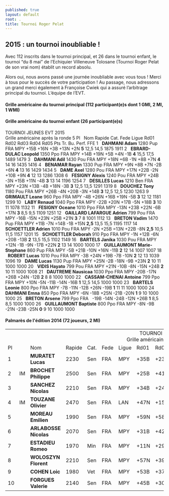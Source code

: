 ```yaml
---
published: true
layout: default
root: .
title: Tournoi Roger Pelat
---
```


## 2015 : un tournoi inoubliable ! ##

Avec 112 inscrits dans le tournoi principal, et 26 dans le tournoi enfant, le tournoi “du 8 mai” de l’Echiquier Villeneuve Tolosane (Tournoi Roger Pelat de son vrai nom) établit un record absolu.

Alors oui, nous avons passé une journée inoubliable avec vous tous ! Merci à tous pour le succès de votre participation !
Au passage, nous adressons un grand merci également à Françoise Cwiek qui a assuré l’arbitrage principal du tournoi.
L’équipe de l’EVT.

#### Grille américaine du tournoi principal (112 participant(e)s dont 1 GMI, 2 MI, 1 WMI) ####


#### Grille américaine du tournoi enfant (26 participant(e)s) ####

<tbody><tr class="papi_titre"><td colspan="18" align="center">TOURNOI JEUNES EVT 2015<br>Grille américaine après la ronde 5</td></tr>
 <tr class="papi_small_t">
  <td>Pl</td>
  <td>&nbsp;</td>
  <td>Nom</td>
  <td>Rapide</td>
  <td>Cat.</td>
  <td>Fede</td>
  <td>Ligue</td>
  <td>Rd01</td>
  <td>Rd02</td>
  <td>Rd03</td>
  <td>Rd04</td>
  <td>Rd05</td>
  <td>Pts</td>
  <td>Tr.</td>
  <td>Bu.</td>
  <td>Perf.</td>
  <td>FFE</td>
 </tr>
 <tr class="papi_small_c">
  <td>1</td>
  <td>&nbsp;</td>
  <td><b>DAHMANI Adam</b></td>
  <td>1280</td>
  <td>Pup</td>
  <td>FRA</td>
  <td>MPY</td>
  <td class="papi_small_c">+15B</td>
  <td class="papi_small_c">+16N</td>
  <td class="papi_small_c">+3B</td>
  <td class="papi_small_c">+13N</td>
  <td class="papi_small_c">+2N</td>
  <td><b>5</b></td>
  <td>12,5</td>
  <td>14,5</td>
  <td>1875</td>
  <td>1911</td>
 </tr>
 <tr class="papi_small_f">
  <td>2</td>
  <td>&nbsp;</td>
  <td><b>EBRARD-DULAC Leopold</b></td>
  <td>1350</td>
  <td>Ppo</td>
  <td>FRA</td>
  <td>MPY</td>
  <td class="papi_small_f">+14B</td>
  <td class="papi_small_f">+19N</td>
  <td class="papi_small_f">+5B</td>
  <td class="papi_small_f">+4N</td>
  <td class="papi_small_f">-1B</td>
  <td><b>4</b></td>
  <td>15,5</td>
  <td>17,5</td>
  <td>1489</td>
  <td>1479</td>
 </tr>
 <tr class="papi_small_c">
  <td>3</td>
  <td>&nbsp;</td>
  <td><b>DAHMANI Adil</b></td>
  <td>1430</td>
  <td>Pou</td>
  <td>FRA</td>
  <td>MPY</td>
  <td class="papi_small_c">+18N</td>
  <td class="papi_small_c">+6B</td>
  <td class="papi_small_c">-1N</td>
  <td class="papi_small_c">+8B</td>
  <td class="papi_small_c">+7N</td>
  <td><b>4</b></td>
  <td>14</td>
  <td>16</td>
  <td>1435</td>
  <td>1416</td>
 </tr>
 <tr class="papi_small_f">
  <td>4</td>
  <td>&nbsp;</td>
  <td><b>BENAMAR Rayan</b></td>
  <td>1330</td>
  <td>Pup</td>
  <td>FRA</td>
  <td>MPY</td>
  <td class="papi_small_f">+9N</td>
  <td class="papi_small_f">+8B</td>
  <td class="papi_small_f">+7N</td>
  <td class="papi_small_f">-2B</td>
  <td class="papi_small_f">+6N</td>
  <td><b>4</b></td>
  <td>13</td>
  <td>16</td>
  <td>1429</td>
  <td>1434</td>
 </tr>
 <tr class="papi_small_c">
  <td>5</td>
  <td>&nbsp;</td>
  <td><b>DAME Axel</b></td>
  <td>1280</td>
  <td>Pou</td>
  <td>FRA</td>
  <td>MPY</td>
  <td class="papi_small_c">+17N</td>
  <td class="papi_small_c">+22B</td>
  <td class="papi_small_c">-2N</td>
  <td class="papi_small_c">+10B</td>
  <td class="papi_small_c">+9N</td>
  <td><b>4</b></td>
  <td>12</td>
  <td>13</td>
  <td>1286</td>
  <td>1308</td>
 </tr>
 <tr class="papi_small_f">
  <td>6</td>
  <td>&nbsp;</td>
  <td><b>FESIGNY Alexis</b></td>
  <td>1240</td>
  <td>Pou</td>
  <td>FRA</td>
  <td>MPY</td>
  <td class="papi_small_f">+24B</td>
  <td class="papi_small_f">-3N</td>
  <td class="papi_small_f">+15B</td>
  <td class="papi_small_f">+11N</td>
  <td class="papi_small_f">-4B</td>
  <td><b>3</b></td>
  <td>13</td>
  <td>14</td>
  <td>1196</td>
  <td>1254</td>
 </tr>
 <tr class="papi_small_c">
  <td>7</td>
  <td>&nbsp;</td>
  <td><b>DESILLES Lucas</b></td>
  <td>1210</td>
  <td>Ben</td>
  <td>FRA</td>
  <td>MPY</td>
  <td class="papi_small_c">+23N</td>
  <td class="papi_small_c">+13B</td>
  <td class="papi_small_c">-4B</td>
  <td class="papi_small_c">+18N</td>
  <td class="papi_small_c">-3B</td>
  <td><b>3</b></td>
  <td>12,5</td>
  <td>13,5</td>
  <td>1291</td>
  <td>1319</td>
 </tr>
 <tr class="papi_small_f">
  <td>8</td>
  <td>&nbsp;</td>
  <td><b>DOUCHEZ Tony</b></td>
  <td>1180</td>
  <td>Pou</td>
  <td>FRA</td>
  <td>MPY</td>
  <td class="papi_small_f">+26B</td>
  <td class="papi_small_f">-4N</td>
  <td class="papi_small_f">+20B</td>
  <td class="papi_small_f">-3N</td>
  <td class="papi_small_f">+14B</td>
  <td><b>3</b></td>
  <td>12,5</td>
  <td>12,5</td>
  <td>1230</td>
  <td>1263</td>
 </tr>
 <tr class="papi_small_c">
  <td>9</td>
  <td>&nbsp;</td>
  <td><b>GRIMAULT Leane</b></td>
  <td>960</td>
  <td>Ppo</td>
  <td>FRA</td>
  <td>MPY</td>
  <td class="papi_small_c">-4B</td>
  <td class="papi_small_c">+26N</td>
  <td class="papi_small_c">+16B</td>
  <td class="papi_small_c">+19N</td>
  <td class="papi_small_c">-5B</td>
  <td><b>3</b></td>
  <td>12</td>
  <td>12</td>
  <td>1181</td>
  <td>1299</td>
 </tr>
 <tr class="papi_small_f">
  <td>10</td>
  <td>&nbsp;</td>
  <td><b>LABY Renaud</b></td>
  <td>1040</td>
  <td>Ppo</td>
  <td>FRA</td>
  <td>MPY</td>
  <td class="papi_small_f">-22B</td>
  <td class="papi_small_f">+20N</td>
  <td class="papi_small_f">+17B</td>
  <td class="papi_small_f">-5N</td>
  <td class="papi_small_f">+18B</td>
  <td><b>3</b></td>
  <td>10</td>
  <td>11</td>
  <td>1078</td>
  <td>1132</td>
 </tr>
 <tr class="papi_small_c">
  <td>11</td>
  <td>&nbsp;</td>
  <td><b>FESIGNY Oceane</b></td>
  <td>1010</td>
  <td>Ppo</td>
  <td>FRA</td>
  <td>MPY</td>
  <td class="papi_small_c">-13N</td>
  <td class="papi_small_c">+23B</td>
  <td class="papi_small_c">+22N</td>
  <td class="papi_small_c">-6B</td>
  <td class="papi_small_c">+17N</td>
  <td><b>3</b></td>
  <td>8,5</td>
  <td>9,5</td>
  <td>1109</td>
  <td>1251</td>
 </tr>
 <tr class="papi_small_f">
  <td>12</td>
  <td>&nbsp;</td>
  <td><b>GAILLARD LAFARGUE Adrien</b></td>
  <td>799</td>
  <td>Pou</td>
  <td>FRA</td>
  <td>MPY</td>
  <td class="papi_small_f">-16B</td>
  <td class="papi_small_f">-15N</td>
  <td class="papi_small_f">+23N</td>
  <td class="papi_small_f">+25B</td>
  <td class="papi_small_f">+21N</td>
  <td><b>3</b></td>
  <td>7</td>
  <td>8</td>
  <td>1001</td>
  <td>1112</td>
 </tr>
 <tr class="papi_small_c">
  <td>13</td>
  <td>&nbsp;</td>
  <td><b>BRETON Vadim</b></td>
  <td>1470</td>
  <td>Pup</td>
  <td>FRA</td>
  <td>MPY</td>
  <td class="papi_small_c">+11B</td>
  <td class="papi_small_c">-7N</td>
  <td class="papi_small_c">=14B</td>
  <td class="papi_small_c">-1B</td>
  <td class="papi_small_c">+15N</td>
  <td><b>2,5</b></td>
  <td>13,5</td>
  <td>15,5</td>
  <td>1195</td>
  <td>1117</td>
 </tr>
 <tr class="papi_small_f">
  <td>14</td>
  <td>&nbsp;</td>
  <td><b>SCHOETTLER Adrien</b></td>
  <td>1010</td>
  <td>Pou</td>
  <td>FRA</td>
  <td>MPY</td>
  <td class="papi_small_f">-2N</td>
  <td class="papi_small_f">+25B</td>
  <td class="papi_small_f">=13N</td>
  <td class="papi_small_f">+22B</td>
  <td class="papi_small_f">-8N</td>
  <td><b>2,5</b></td>
  <td>10,5</td>
  <td>11,5</td>
  <td>1157</td>
  <td>1201</td>
 </tr>
 <tr class="papi_small_c">
  <td>15</td>
  <td>&nbsp;</td>
  <td><b>SCHOETTLER Deborah</b></td>
  <td>910</td>
  <td>Ppo</td>
  <td>FRA</td>
  <td>MPY</td>
  <td class="papi_small_c">-1N</td>
  <td class="papi_small_c">+12B</td>
  <td class="papi_small_c">-6N</td>
  <td class="papi_small_c">+20B</td>
  <td class="papi_small_c">-13B</td>
  <td><b>2</b></td>
  <td>13,5</td>
  <td>15,5</td>
  <td>1102</td>
  <td>1149</td>
 </tr>
 <tr class="papi_small_f">
  <td>16</td>
  <td>&nbsp;</td>
  <td><b>BARTELS Janika</b></td>
  <td>1030</td>
  <td>Pou</td>
  <td>FRA</td>
  <td>MPY</td>
  <td class="papi_small_f">+12N</td>
  <td class="papi_small_f">-1B</td>
  <td class="papi_small_f">-9N</td>
  <td class="papi_small_f">-17B</td>
  <td class="papi_small_f">+22N</td>
  <td><b>2</b></td>
  <td>13</td>
  <td>14</td>
  <td>1000</td>
  <td>1000</td>
 </tr>
 <tr class="papi_small_c">
  <td>17</td>
  <td>&nbsp;</td>
  <td><b>GUILLAUMONT Marie-Stephane</b></td>
  <td>860</td>
  <td>Pup</td>
  <td>FRA</td>
  <td>MPY</td>
  <td class="papi_small_c">-5B</td>
  <td class="papi_small_c">+21B</td>
  <td class="papi_small_c">-10N</td>
  <td class="papi_small_c">+16N</td>
  <td class="papi_small_c">-11B</td>
  <td><b>2</b></td>
  <td>12</td>
  <td>14</td>
  <td>1007</td>
  <td>1007</td>
 </tr>
 <tr class="papi_small_f">
  <td>18</td>
  <td>&nbsp;</td>
  <td><b>ROBERT Lucas</b></td>
  <td>1010</td>
  <td>Pou</td>
  <td>FRA</td>
  <td>MPY</td>
  <td class="papi_small_f">-3B</td>
  <td class="papi_small_f">+24N</td>
  <td class="papi_small_f">+19B</td>
  <td class="papi_small_f">-7B</td>
  <td class="papi_small_f">-10N</td>
  <td><b>2</b></td>
  <td>12</td>
  <td>13</td>
  <td>1039</td>
  <td>1096</td>
 </tr>
 <tr class="papi_small_c">
  <td>19</td>
  <td>&nbsp;</td>
  <td><b>DAME Lucas</b></td>
  <td>1130</td>
  <td>Pup</td>
  <td>FRA</td>
  <td>MPY</td>
  <td class="papi_small_c">+25N</td>
  <td class="papi_small_c">-2B</td>
  <td class="papi_small_c">-18N</td>
  <td class="papi_small_c">-9B</td>
  <td class="papi_small_c">+23N</td>
  <td><b>2</b></td>
  <td>10</td>
  <td>11</td>
  <td>1000</td>
  <td>1000</td>
 </tr>
 <tr class="papi_small_f">
  <td>20</td>
  <td>&nbsp;</td>
  <td><b>VIDIS Hayato</b></td>
  <td>799</td>
  <td>Pou</td>
  <td>FRA</td>
  <td>MPY</td>
  <td class="papi_small_f">+21N</td>
  <td class="papi_small_f">-10B</td>
  <td class="papi_small_f">-8N</td>
  <td class="papi_small_f">-15N</td>
  <td class="papi_small_f">+24B</td>
  <td><b>2</b></td>
  <td>10</td>
  <td>11</td>
  <td>1000</td>
  <td>1008</td>
 </tr>
 <tr class="papi_small_c">
  <td>21</td>
  <td>&nbsp;</td>
  <td><b>DAUTREME Nausicaa</b></td>
  <td>1030</td>
  <td>Ppo</td>
  <td>FRA</td>
  <td>MPY</td>
  <td class="papi_small_c">-20B</td>
  <td class="papi_small_c">-17N</td>
  <td class="papi_small_c">+26B</td>
  <td class="papi_small_c">+24N</td>
  <td class="papi_small_c">-12B</td>
  <td><b>2</b></td>
  <td>8</td>
  <td>8</td>
  <td>1000</td>
  <td>1000</td>
 </tr>
 <tr class="papi_small_f">
  <td>22</td>
  <td>&nbsp;</td>
  <td><b>CASSAM-CHENAI Antoine</b></td>
  <td>799</td>
  <td>Ppo</td>
  <td>FRA</td>
  <td>MPY</td>
  <td class="papi_small_f">+10N</td>
  <td class="papi_small_f">-5N</td>
  <td class="papi_small_f">-11B</td>
  <td class="papi_small_f">-14N</td>
  <td class="papi_small_f">-16B</td>
  <td><b>1</b></td>
  <td>12,5</td>
  <td>14,5</td>
  <td>1000</td>
  <td>1000</td>
 </tr>
 <tr class="papi_small_c">
  <td>23</td>
  <td>&nbsp;</td>
  <td><b>BARTELS Leonie</b></td>
  <td>800</td>
  <td>Ppo</td>
  <td>FRA</td>
  <td>MPY</td>
  <td class="papi_small_c">-7B</td>
  <td class="papi_small_c">-11N</td>
  <td class="papi_small_c">-12B</td>
  <td class="papi_small_c">+26N</td>
  <td class="papi_small_c">-19B</td>
  <td><b>1</b></td>
  <td>11</td>
  <td>11</td>
  <td>1000</td>
  <td>1000</td>
 </tr>
 <tr class="papi_small_f">
  <td>24</td>
  <td>&nbsp;</td>
  <td><b>DAHMANI Emna</b></td>
  <td>850</td>
  <td>Ppo</td>
  <td>FRA</td>
  <td>MPY</td>
  <td class="papi_small_f">-6N</td>
  <td class="papi_small_f">-18B</td>
  <td class="papi_small_f">+25N</td>
  <td class="papi_small_f">-21B</td>
  <td class="papi_small_f">-20N</td>
  <td><b>1</b></td>
  <td>9</td>
  <td>10</td>
  <td>1000</td>
  <td>1000</td>
 </tr>
 <tr class="papi_small_c">
  <td>25</td>
  <td>&nbsp;</td>
  <td><b>BRETON Arsene</b></td>
  <td>799</td>
  <td>Ppo</td>
  <td>FRA</td>
  <td>&nbsp;</td>
  <td class="papi_small_c">-19B</td>
  <td class="papi_small_c">-14N</td>
  <td class="papi_small_c">-24B</td>
  <td class="papi_small_c">-12N</td>
  <td class="papi_small_c">+26B</td>
  <td><b>1</b></td>
  <td>8,5</td>
  <td>8,5</td>
  <td>1000</td>
  <td>1000</td>
 </tr>
 <tr class="papi_small_f">
  <td>26</td>
  <td>&nbsp;</td>
  <td><b>GUILLAUMONT Baptiste</b></td>
  <td>800</td>
  <td>Ppo</td>
  <td>FRA</td>
  <td>MPY</td>
  <td class="papi_small_f">-8N</td>
  <td class="papi_small_f">-9B</td>
  <td class="papi_small_f">-21N</td>
  <td class="papi_small_f">-23B</td>
  <td class="papi_small_f">-25N</td>
  <td><b>0</b></td>
  <td>9</td>
  <td>10</td>
  <td>1000</td>
  <td>1000</td>
 </tr>
</tbody>


#### Palmarès de l'édition 2014 (72 joueurs, 2 MI) ####

<body topmargin='4' leftmargin='4'>
<div align='center'>
<table border='0' cellpadding='1' cellspacing='0' bordercolor='#000000'>
 <colgroup>
  <col align='right'>
  <col align='right'>
  <col align='left'>
  <col align='char' char=' '>
  <col align='center'>
  <col align='center'>
  <col align='center'>
  <Col align='center'>
  <Col align='center'>
  <Col align='center'>
  <Col align='center'>
  <Col align='center'>
  <Col align='center'>
  <Col align='center'>
  <col align='char' char=','>
  <col align='char' char=','>
  <col align='char' char=','>
  <col align='char' char=','>
 </colgroup>
 <tr class='papi_titre'><td colspan='19' align='center'>TOURNOI PELAT 2014<br>Grille américaine après la ronde 7</td></tr>
 <tr class='papi_small_t'>
  <td>Pl</td>
  <td>&nbsp;</td>
  <td>Nom</td>
  <td>Rapide</td>
  <td>Cat.</td>
  <td>Fede</td>
  <td>Ligue</td>
  <td>Rd01</td>
  <td>Rd02</td>
  <td>Rd03</td>
  <td>Rd04</td>
  <td>Rd05</td>
  <td>Rd06</td>
  <td>Rd07</td>
  <td>Pts</td>
  <td>Tr.</td>
  <td>Bu.</td>
  <td>Perf.</td>
 </tr>
 <tr class='papi_small_c'>
  <td>1</td>
  <td>&nbsp;</td>
  <td><b>MURATET Lucas</b></td>
  <td>2230</td>
  <td>Sen</td>
  <td>FRA</td>
  <td>MPY</td>
  <td class='papi_small_c'>+35B</td>
  <td class='papi_small_c'>+23N</td>
  <td class='papi_small_c'>+7B</td>
  <td class='papi_small_c'>+16N</td>
  <td class='papi_small_c'>=4B</td>
  <td class='papi_small_c'>+13N</td>
  <td class='papi_small_c'>+6B</td>
  <td><b>6,5</b></td>
  <td>28,5</td>
  <td>32</td>
  <td>2526</td>
 </tr>
 <tr class='papi_small_f'>
  <td>2</td>
  <td>IM</td>
  <td><b>BROCHET Philippe</b></td>
  <td>2500</td>
  <td>Sen</td>
  <td>FRA</td>
  <td>MPY</td>
  <td class='papi_small_f'>+25B</td>
  <td class='papi_small_f'>+41N</td>
  <td class='papi_small_f'>+5B</td>
  <td class='papi_small_f'>+8N</td>
  <td class='papi_small_f'>+6B</td>
  <td class='papi_small_f'>-4N</td>
  <td class='papi_small_f'>+14B</td>
  <td><b>6</b></td>
  <td>29,5</td>
  <td>32,5</td>
  <td>2510</td>
 </tr>
 <tr class='papi_small_c'>
  <td>3</td>
  <td>&nbsp;</td>
  <td><b>SANCHEZ Nicolas</b></td>
  <td>2210</td>
  <td>Sen</td>
  <td>FRA</td>
  <td>MPY</td>
  <td class='papi_small_c'>+34B</td>
  <td class='papi_small_c'>+24N</td>
  <td class='papi_small_c'>+17B</td>
  <td class='papi_small_c'>-6N</td>
  <td class='papi_small_c'>+22B</td>
  <td class='papi_small_c'>+21N</td>
  <td class='papi_small_c'>+4B</td>
  <td><b>6</b></td>
  <td>27</td>
  <td>30,5</td>
  <td>2307</td>
 </tr>
 <tr class='papi_small_f'>
  <td>4</td>
  <td>IM</td>
  <td><b>TOUZANE Olivier</b></td>
  <td>2470</td>
  <td>Sen</td>
  <td>FRA</td>
  <td>LAN</td>
  <td class='papi_small_f'>+47N</td>
  <td class='papi_small_f'>+15B</td>
  <td class='papi_small_f'>+9N</td>
  <td class='papi_small_f'>+10B</td>
  <td class='papi_small_f'>=1N</td>
  <td class='papi_small_f'>+2B</td>
  <td class='papi_small_f'>-3N</td>
  <td><b>5,5</b></td>
  <td>33</td>
  <td>36</td>
  <td>2429</td>
 </tr>
 <tr class='papi_small_c'>
  <td>5</td>
  <td>&nbsp;</td>
  <td><b>MOREAU Emilien</b></td>
  <td>1990</td>
  <td>Sen</td>
  <td>FRA</td>
  <td>MPY</td>
  <td class='papi_small_c'>+59N</td>
  <td class='papi_small_c'>+58B</td>
  <td class='papi_small_c'>-2N</td>
  <td class='papi_small_c'>+27B</td>
  <td class='papi_small_c'>+11N</td>
  <td class='papi_small_c'>=12B</td>
  <td class='papi_small_c'>+19N</td>
  <td><b>5,5</b></td>
  <td>27</td>
  <td>29</td>
  <td>2163</td>
 </tr>
 <tr class='papi_small_f'>
  <td>6</td>
  <td>&nbsp;</td>
  <td><b>ARLABOSSE Nicolas</b></td>
  <td>2070</td>
  <td>Sen</td>
  <td>FRA</td>
  <td>MPY</td>
  <td class='papi_small_f'>+31B</td>
  <td class='papi_small_f'>+42N</td>
  <td class='papi_small_f'>+21B</td>
  <td class='papi_small_f'>+3B</td>
  <td class='papi_small_f'>-2N</td>
  <td class='papi_small_f'>+15B</td>
  <td class='papi_small_f'>-1N</td>
  <td><b>5</b></td>
  <td>31</td>
  <td>34</td>
  <td>2182</td>
 </tr>
 <tr class='papi_small_c'>
  <td>7</td>
  <td>&nbsp;</td>
  <td><b>ESTADIEU Romeo</b></td>
  <td>1970</td>
  <td>Min</td>
  <td>FRA</td>
  <td>MPY</td>
  <td class='papi_small_c'>+11N</td>
  <td class='papi_small_c'>+29B</td>
  <td class='papi_small_c'>-1N</td>
  <td class='papi_small_c'>+28B</td>
  <td class='papi_small_c'>-13N</td>
  <td class='papi_small_c'>+27B</td>
  <td class='papi_small_c'>+21N</td>
  <td><b>5</b></td>
  <td>28</td>
  <td>32</td>
  <td>2086</td>
 </tr>
 <tr class='papi_small_f'>
  <td>8</td>
  <td>&nbsp;</td>
  <td><b>WOLOSZYN Florent</b></td>
  <td>2210</td>
  <td>Sen</td>
  <td>FRA</td>
  <td>MPY</td>
  <td class='papi_small_f'>+57N</td>
  <td class='papi_small_f'>+39B</td>
  <td class='papi_small_f'>+22N</td>
  <td class='papi_small_f'>-2B</td>
  <td class='papi_small_f'>-15N</td>
  <td class='papi_small_f'>+26B</td>
  <td class='papi_small_f'>+23N</td>
  <td><b>5</b></td>
  <td>26</td>
  <td>28,5</td>
  <td>2143</td>
 </tr>
 <tr class='papi_small_c'>
  <td>9</td>
  <td>&nbsp;</td>
  <td><b>COHEN Loic</b></td>
  <td>1980</td>
  <td>Vet</td>
  <td>FRA</td>
  <td>MPY</td>
  <td class='papi_small_c'>+53B</td>
  <td class='papi_small_c'>+37N</td>
  <td class='papi_small_c'>-4B</td>
  <td class='papi_small_c'>-21N</td>
  <td class='papi_small_c'>+20B</td>
  <td class='papi_small_c'>+30N</td>
  <td class='papi_small_c'>+29B</td>
  <td><b>5</b></td>
  <td>25,5</td>
  <td>28</td>
  <td>2081</td>
 </tr>
 <tr class='papi_small_f'>
  <td>10</td>
  <td>&nbsp;</td>
  <td><b>FORGUES Valerie</b></td>
  <td>2140</td>
  <td>Sen</td>
  <td>FRA</td>
  <td>MPY</td>
  <td class='papi_small_f'>+45B</td>
  <td class='papi_small_f'>+30N</td>
  <td class='papi_small_f'>+26B</td>
  <td class='papi_small_f'>-4N</td>
  <td class='papi_small_f'>-21B</td>
  <td class='papi_small_f'>+42N</td>
  <td class='papi_small_f'>+24B</td>
  <td><b>5</b></td>
  <td>24,5</td>
  <td>27,5</td>
  <td>2093</td>
 </tr>
</table>
</div>
</body>
